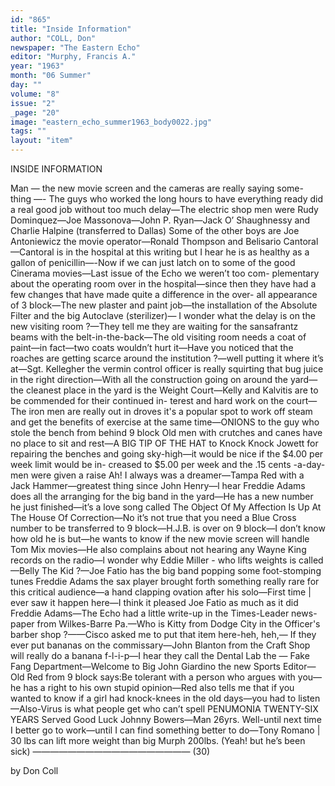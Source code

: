 ```yaml
---
id: "865"
title: "Inside Information"
author: "COLL, Don"
newspaper: "The Eastern Echo"
editor: "Murphy, Francis A."
year: "1963"
month: "06 Summer"
day: ""
volume: "8"
issue: "2"
_page: "20"
image: "eastern_echo_summer1963_body0022.jpg"
tags: ""
layout: "item"
---
```

INSIDE
INFORMATION

Man — the new movie screen and the cameras are really saying some-
thing —- The guys who worked the long hours to have everything ready
did a real good job without too much delay—The electric shop men were
Rudy Dominquez—Joe Massonova—John P. Ryan—Jack O’ Shaughnessy
and Charlie Halpine (transferred to Dallas) Some of the other boys are
Joe Antoniewicz the movie operator—Ronald Thompson and Belisario
Cantoral—Cantoral is in the hospital at this writing but I hear he is as
healthy as a gallon of penicillin—-Now if we can just latch on to some of
the good Cinerama movies—Last issue of the Echo we weren’t too com-
plementary about the operating room over in the hospital—since then
they have had a few changes that have made quite a difference in the over-
all appearance of 3 block—The new plaster and paint job—the installation
of the Absolute Filter and the big Autoclave (sterilizer)— I wonder
what the delay is on the new visiting room ?—They tell me they are waiting
for the sansafrantz beams with the belt-in-the-back—The old visiting room
needs a coat of paint—in fact—two coats wouldn’t hurt it—Have you
noticed that the roaches are getting scarce around the institution ?—well
putting it where it’s at—Sgt. Kellegher the vermin control officer is really
squirting that bug juice in the right direction—With all the construction
going on around the yard—the cleanest place in the yard is the Weight
Court—Kelly and Kalvitis are to be commended for their continued in-
terest and hard work on the court—The iron men are really out in droves
it's a popular spot to work off steam and get the benefits of exercise at the
same time—ONIONS to the guy who stole the bench from behind 9 block
Old men with crutches and canes have no place to sit and rest—A BIG
TIP OF THE HAT to Knock Knock Jowett for repairing the benches and
going sky-high—it would be nice if the $4.00 per week limit would be in-
creased to $5.00 per week and the .15 cents -a-day-men were given a raise
Ah! I always was a dreamer—Tampa Red with a Jack Hammer—greatest
thing since John Henry—l hear Freddie Adams does all the arranging for
the big band in the yard—He has a new number he just finished—it’s a
love song called The Object Of My Affection Is Up At The House Of
Correction—No it’s not true that you need a Blue Cross number to be
transferred to 9 block—H.J.B. is over on 9 block—I don’t know how old
he is but—he wants to know if the new movie screen will handle Tom Mix
movies—He also complains about not hearing any Wayne King records on
the radio—l wonder why Eddie Miller - who lifts weights is called—Belly
The Kid ?—Joe Fatio has the big band popping some foot-stomping tunes
Freddie Adams the sax player brought forth something really rare for this
critical audience—a hand clapping ovation after his solo—First time |
ever saw it happen here—I think it pleased Joe Fatio as much as it did
Freddie Adams—The Echo had a little write-up in the Times-Leader news-
paper from Wilkes-Barre Pa.—Who is Kitty from Dodge City in the
Officer's barber shop ?——Cisco asked me to put that item here-heh, heh,—
If they ever put bananas on the commissary—John Blanton from the Craft
Shop will really do a banana f-l-i-p—I hear they call the Dental Lab the —
Fake Fang Department—Welcome to Big John Giardino the new Sports
Editor—Old Red from 9 block says:Be tolerant with a person who argues
with you—he has a right to his own stupid opinion—Red also tells me
that if you wanted to know if a girl had knock-knees in the old days—you
had to listen—Also-Virus is what people get who can’t spell PENUMONIA
TWENTY-SIX YEARS Served Good Luck Johnny Bowers—Man 26yrs.
Well-until next time I better go to work—until I can find something better
to do—Tony Romano | 30 lbs can lift more weight than big Murph 200lbs.
(Yeah! but he’s been sick) —————————————————— (30)

by Don Coll
